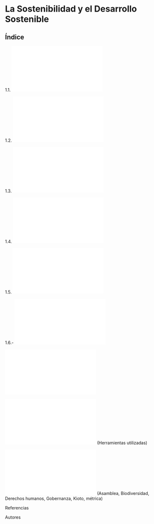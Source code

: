# La Sostenibilidad y el Desarrollo Sostenible
## Índice
 
1.1. ![Introducción](Introduccion.md)

1.2. ![Sostenibilidad y desarrollo sostenible](SostenibilidadyDesarolloSostenible.md)

1.3. ![¿Qué significa la sigla ASG?](ASG.md)

1.4. ![La Agenda 2030 y los ODS](Agenda2030yODS.md)

1.5. ![Marco normativo y regulador de la sostenibilidad en Europa](MarcoNormativo.md)

1.6.- ![Evaluación del desempeño en sostenibilidad de las empresas](Evaluacion.md)

![Conclusiones](conclusiones.md)

![Mapa conceptual](MapaConceptual.md) (Herramientas utilizadas)

![Glosario](Glosario.md) (Asamblea, Biodiversidad, Derechos humanos, Gobernanza, Kioto, métrica)

Referencias

Autores
